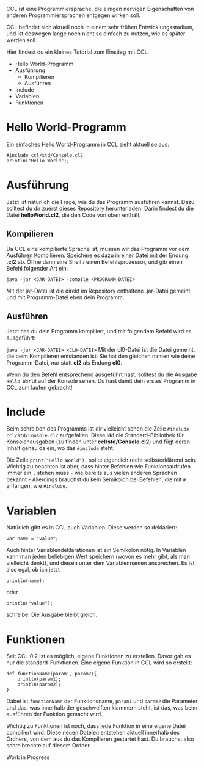 CCL ist eine Programmiersprache, die einigen nervigen Eigenschaften von anderen Programmiersprachen entgegen wirken soll.

CCL befindet sich aktuell noch in einem sehr frühen Entwicklungsstadium, und ist deswegen lange noch nicht so einfach zu nutzen, wie es später werden soll.

Hier findest du ein kleines Tutorial zum Einstieg mit CCL.

* Hello World-Programm
* Ausführung
    * Kompilieren
    * Ausführen
* Include
* Variablen
* Funktionen

# Hello World-Programm
Ein einfaches Hello World-Programm in CCL sieht aktuell so aus:

    #include ccl/std/Console.cl2
    println("Hello World");

# Ausführung
Jetzt ist natürlich die Frage, wie du das Programm ausführen kannst. Dazu solltest du dir zuerst dieses Repository herunterladen. Darin findest du die Datei **helloWorld.cl2**, die den Code von oben enthält.

## Kompilieren
Da CCL eine kompilierte Sprache ist, müssen wir das Programm vor dem Ausführen Kompilieren. Speichere es dazu in einer Datei mit der Endung **.cl2** ab. Öffne dann eine Shell / einen Befehlsprozessor, und gib einen Befehl folgender Art ein:

`java -jar <JAR-DATEI> -compile <PROGRAMM-DATEI>`

Mit der jar-Datei ist die direkt im Repository enthaltene .jar-Datei gemeint, und mit Programm-Datei eben dein Programm.

## Ausführen
Jetzt has du dein Programm kompiliert, und mit folgendem Befehl wird es ausgeführt:

`java -jar <JAR-DATEI> <CL0-DATEI>`
Mit der cl0-Datei ist die Datei gemeint, die beim Kompilieren entstanden ist. Sie hat den gleichen namen wie deine Programm-Datei, nur statt **cl2** als Endung **cl0**.

Wenn du den Befehl entsprechend ausgeführt hast, solltest du die Ausgabe `Hello World` auf der Konsole sehen. Du hast damit dein erstes Programm in CCL zum laufen gebracht!

# Include
Beim schreiben des Programms ist dir vielleicht schon die Zeile `#include ccl/std/Console.cl2` aufgefallen. Diese läd die Standard-Bibliothek für Konsolenausgaben (zu finden unter **ccl/std/Console.cl2**) und fügt deren Inhalt genau da ein, wo das `#include` steht.

Die Zeile `print("Hello World");` sollte eigentlich recht selbsterklärend sein. Wichtig zu beachten ist aber, dass hinter Befehlen wie Funktionsaufrufen immer ein `;` stehen muss - wie bereits aus vielen anderen Sprachen bekannt - Allerdings brauchst du kein Semikolon bei Befehlen, die mit `#` anfangen, wie `#include`.

# Variablen
Natürlich gibt es in CCL auch Variablen. Diese werden so deklariert:

    var name = "value";

Auch hinter Variablendeklarationen ist ein Semikolon nötig.
In Variablen kann man jeden beliebigen Wert speichern (wovon es mehr gibt, als man vielleicht denkt), und diesen unter dem Variablennamen ansprechen. Es ist also egal, ob ich jetzt

    println(name);

oder

    println("value");
    
schreibe. Die Ausgabe bleibt gleich.

# Funktionen
Seit CCL 0.2 ist es möglich, eigene Funktionen zu erstellen. Davor gab es nur die standard-Funktionen. Eine eigene Funktion in CCL wird so erstellt:

    def functionName(param1, param2){
        println(param1);
        println(param2);
    }

Dabei ist `functionName` der Funktionsname, `param1` und `param2` die Parameter und das, was innerhalb der geschweiften klammern steht, ist das, was beim ausführen der Funktion gemacht wird.

Wichtig zu Funktionen ist noch, dass jede Funktion in eine eigene Datei compiliert wird. Diese neuen Dateien entstehen aktuell innerhalb des Ordners, von dem aus du das Kompilieren gestartet hast. Du brauchst also schreibrechte auf diesem Ordner.

Work in Progress